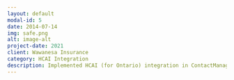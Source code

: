 ```yaml
---
layout: default
modal-id: 5
date: 2014-07-14
img: safe.png
alt: image-alt
project-date: 2021
client: Wawanesa Insurance
category: HCAI Integration
description: Implemented HCAI (for Ontario) integration in ContactManager and ClaimCenter. Created an API in ContactManager to create the HCAI facilities from the extract.
---
```

